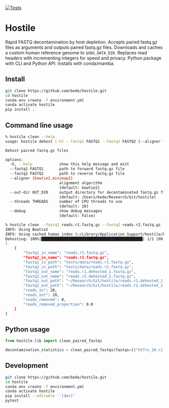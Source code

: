 [![Tests](https://github.com/bede/hostile/actions/workflows/test.yml/badge.svg)](https://github.com/bede/hostile/actions/workflows/test.yml)

# Hostile

Rapid FASTQ decontamination by host depletion. Accepts paired fastq.gz files as arguments and outputs paired fastq.gz files. Downloads and caches a custom human reference genome to `$XDG_DATA_DIR`. Replaces read headers with incrementing integers for speed and privacy. Python package with CLI and Python API. Installs with conda/mamba.



## Install

```bash
git clone https://github.com/bede/hostile.git
cd hostile
conda env create -f environment.yml
conda activate hostile
pip install .
```



## Command line usage

```bash
% hostile clean --help
usage: hostile dehost [-h] --fastq1 FASTQ1 --fastq2 FASTQ2 [--aligner {bowtie2,minimap2}] [--out-dir OUT_DIR] [--threads THREADS] [--debug]

Dehost paired fastq.gz files

options:
  -h, --help            show this help message and exit
  --fastq1 FASTQ1       path to forward fastq.gz file
  --fastq2 FASTQ2       path to reverse fastq.gz file
  --aligner {bowtie2,minimap2}
                        alignment algorithm
                        (default: bowtie2)
  --out-dir OUT_DIR     output directory for decontaminated fastq.gz files
                        (default: /Users/bede/Research/Git/hostile)
  --threads THREADS     number of CPU threads to use
                        (default: 10)
  --debug               show debug messages
                        (default: False)

```


```bash
% hostile clean --fastq1 reads.r1.fastq.gz --fastq2 reads.r2.fastq.gz
INFO: Using Bowtie2
INFO: Using cached human index (~/Library/Application Support/hostile/human-bowtie2)
Dehosting: 100%|█████████████████████████████████████████████| 1/1 [00:00<00:00,  2.40it/s]
[
    {
        "fastq1_in_name": "reads.r1.fastq.gz",
        "fastq2_in_name": "reads.r2.fastq.gz",
        "fastq1_in_path": "tests/data/reads.r1.fastq.gz",
        "fastq2_in_path": "tests/data/reads.r2.fastq.gz",
        "fastq1_out_name": "reads.r1.dehosted_1.fastq.gz",
        "fastq2_out_name": "reads.r2.dehosted_2.fastq.gz",
        "fastq1_out_path": "~/Research/Git/hostile/reads.r1.dehosted_1.fastq.gz",
        "fastq2_out_path": "~/Research/Git/hostile/reads.r2.dehosted_2.fastq.gz",
        "reads_in": 20,
        "reads_out": 20,
        "reads_removed": 0,
        "reads_removed_proportion": 0.0
    }
]

```



## Python usage

```python
from hostile.lib import clean_paired_fastqs

decontamination_statistics = clean_paired_fastqs(fastqs=[("h37rv_10.r1.fastq.gz", fastq2="h37rv_10.r1.fastq.gz")])
```



## Development

```bash
git clone https://github.com/bede/hostile.git
cd hostile
conda env create -f environment.yml
conda activate hostile
pip install --editable '.[dev]'
pytest
```
